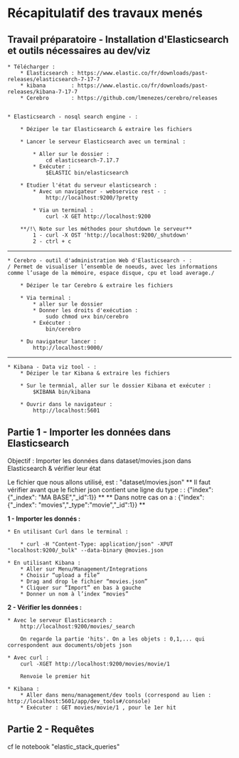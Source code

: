 
# Récapitulatif des travaux menés

 

## Travail préparatoire - Installation d'Elasticsearch et outils nécessaires au dev/viz

	* Télécharger :
		* Elasticsearch : https://www.elastic.co/fr/downloads/past-releases/elasticsearch-7-17-7
		* kibana 		: https://www.elastic.co/fr/downloads/past-releases/kibana-7-17-7
		* Cerebro 		: https://github.com/lmenezes/cerebro/releases


	* Elasticsearch - nosql search engine - :
		
		* Déziper le tar Elasticsearch & extraire les fichiers
	
		* Lancer le serveur Elasticsearch avec un terminal :
			
			* Aller sur le dossier : 
				cd elasticsearch-7.17.7
			* Exécuter : 
				$ELASTIC bin/elasticsearch
					
		* Etudier l'état du serveur elasticsearch :
			* Avec un navigateur - webservice rest - :
				http://localhost:9200/?pretty
					
			* Via un terminal :
				curl -X GET http://localhost:9200

		**/!\ Note sur les méthodes pour shutdown le serveur**
			1 - curl -X OST 'http://localhost:9200/_shutdown' 
			2 - ctrl + c 

-----------------------
	* Cerebro - outil d'administration Web d'Elasticsearch - :
	/ Permet de visualiser l’ensemble de noeuds, avec les informations comme l’usage de la mémoire, espace disque, cpu et load average./
		
		* Déziper le tar Cerebro & extraire les fichiers
		
		* Via terminal :
			* aller sur le dossier 
			* Donner les droits d'exécution :
				sudo chmod u+x bin/cerebro
			* Exécuter :
				bin/cerebro
		
		* Du navigateur lancer : 
			http://localhost:9000/

-----------------------		
	* Kibana - Data viz tool - :
		* Déziper le tar Kibana & extraire les fichiers
		
		* Sur le termnial, aller sur le dossier Kibana et exécuter :
			$KIBANA bin/kibana

		* Ouvrir dans le navigateur :
			http://localhost:5601


## Partie 1 - Importer les données dans Elasticsearch 

Objectif : Importer les données dans dataset/movies.json dans Elasticsearch & vérifier leur état

Le fichier que nous allons utilisé, est : "dataset/movies.json"
	** Il faut vérifier avant que le fichier json contient une ligne du type : : {"index":{"_index": "MA BASE","_id":1}} **
	** Dans notre cas on a : {"index":{"_index": "movies","_type":"movie","_id":1}} ** 

		
**1 - Importer les donnés :**

	* En utilisant Curl dans le terminal :
	
		* curl -H "Content-Type: application/json" -XPUT "localhost:9200/_bulk" --data-binary @movies.json
	
	* En utilisant Kibana :
		* Aller sur Menu/Management/Integrations
		* Choisir “upload a file”
		* Drag and drop le fichier “movies.json”
		* Cliquer sur “Import” en bas à gauche
		* Donner un nom à l’index “movies”
	
**2 - Vérifier les données :**

	* Avec le serveur Elasticsearch : 
		http://localhost:9200/movies/_search
		
		On regarde la partie 'hits'. On a les objets : 0,1,... qui correspondent aux documents/objets json
		
	* Avec curl : 
		curl -XGET http://localhost:9200/movies/movie/1
		
		Renvoie le premier hit
		
	* Kibana :
		* Aller dans menu/management/dev tools (correspond au lien : http://localhost:5601/app/dev_tools#/console)
		* Exécuter : GET movies/movie/1 , pour le 1er hit
		
		
		
		
## Partie 2 - Requêtes

cf le notebook "elastic_stack_queries"